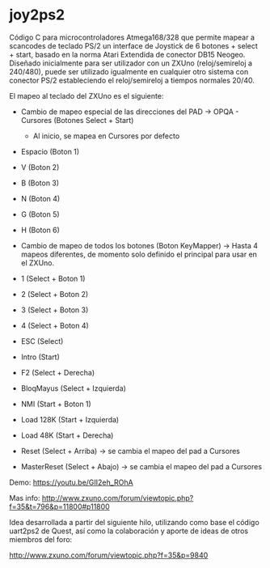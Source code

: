 # joy2ps2

Código C para microcontroladores Atmega168/328 que permite mapear a scancodes de teclado PS/2 un interface de Joystick de 6 botones + select + start, basado en la norma Atari Extendida de conector DB15 Neogeo. Diseñado inicialmente para ser utilizador con un ZXUno (reloj/semireloj a 240/480), puede ser utilizado igualmente en cualquier otro sistema con conector PS/2 estableciendo el reloj/semireloj a tiempos normales 20/40.

El mapeo al teclado del ZXUno es el siguiente:

* Cambio de mapeo especial de las direcciones del PAD -> OPQA - Cursores (Botones Select + Start)
  * Al inicio, se mapea en Cursores por defecto
* Espacio (Boton 1)
* V (Boton 2)
* B (Boton 3)
* N (Boton 4)
* G (Boton 5)
* H (Boton 6)

* Cambio de mapeo de todos los botones (Boton KeyMapper) -> Hasta 4 mapeos diferentes, de momento solo definido el principal para usar en el ZXUno.

* 1 (Select + Boton 1) 
* 2 (Select + Boton 2)
* 3 (Select + Boton 3)
* 4 (Select + Boton 4)
  
* ESC (Select)
* Intro (Start)
* F2 (Select + Derecha)
* BloqMayus (Select + Izquierda)
  
* NMI (Start + Boton 1)
* Load 128K (Start + Izquierda)
* Load 48K (Start + Derecha)
* Reset (Select + Arriba) -> se cambia el mapeo del pad a Cursores
* MasterReset (Select + Abajo) -> se cambia el mapeo del pad a Cursores

Demo: https://youtu.be/GII2eh_ROhA

Mas info: http://www.zxuno.com/forum/viewtopic.php?f=35&t=796&p=11800#p11800

Idea desarrollada a partir del siguiente hilo, utilizando como base el código uart2ps2 de Quest, así como la colaboración y aporte de ideas de otros miembros del foro:

http://www.zxuno.com/forum/viewtopic.php?f=35&p=9840
